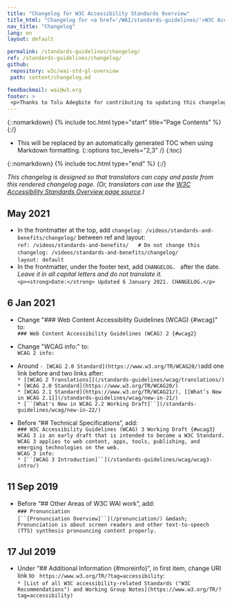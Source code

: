 ```yaml
---
title: "Changelog for W3C Accessibility Standards Overview"
title_html: "Changelog for <a href='/WAI/standards-guidelines/'>W3C Accessibility Standards Overview</a>"
nav_title: "Changelog"
lang: en
layout: default

permalink: /standards-guidelines/changelog/
ref: /standards-guidelines/changelog/
github:
 repository: w3c/wai-std-gl-overview
 path: content/changelog.md

feedbackmail: wai@w3.org
footer: >
 <p>Thanks to Tolu Adegbite for contributing to updating this changelog in May 2021.</p>
---
```


{::nomarkdown}
{% include toc.html type="start" title="Page Contents" %}
{:/}

- This will be replaced by an automatically generated TOC when using Markdown formatting.
{::options toc_levels="2,3" /}
{:toc}

{::nomarkdown}
{% include toc.html type="end" %}
{:/}

_This changelog is designed so that translators can copy and paste from this rendered changelog page. (Or, translators can use the [W3C Accessibility Standards Overview page source](https://raw.githubusercontent.com/w3c/wai-std-gl-overview/master/content/index.md).)_

## May 2021
* In the frontmatter at the top, add `changelog: /videos/standards-and-benefits/changelog/` between ref and layout:<br>
`ref: /videos/standards-and-benefits/   # Do not change this`<br>
`changelog: /videos/standards-and-benefits/changelog/`<br>
`layout: default`<br>
* In the frontmatter, under the footer text, add `CHANGELOG. ` after the date. _Leave it in all capital letters and do not translate it._<br>
`<p><strong>Date:</strong> Updated 6 January 2021. CHANGELOG.</p>`

## 6 Jan 2021
* Change "### Web Content Accessibility Guidelines (WCAG) {#wcag}" to:<br>
`### Web Content Accessibility Guidelines (WCAG) 2 {#wcag2}`

* Change "WCAG info:" to:<br>
`WCAG 2 info:`

* Around `- [WCAG 2.0 Standard](https://www.w3.org/TR/WCAG20/)`add one link before and two links after:<br>
`* [[WCAG 2 Translations]](/standards-guidelines/wcag/translations/)`<br>
`* [WCAG 2.0 Standard](https://www.w3.org/TR/WCAG20/)`<br>
`* [WCAG 2.1 Standard](https://www.w3.org/TR/WCAG21/), [[What’s New in WCAG 2.1]](/standards-guidelines/wcag/new-in-21/)`<br>
`* [``[What's New in WCAG 2.2 Working Draft]``](/standards-guidelines/wcag/new-in-22/)`

* Before “## Technical Specifications”, add:<br>
`### W3C Accessibility Guidelines (WCAG) 3 Working Draft {#wcag3}`<br>
`WCAG 3 is an early draft that is intended to become a W3C Standard. WCAG 3 applies to web content, apps, tools, publishing, and emerging technologies on the web.`<br>
`WCAG 3 info:`<br>
`* [``[WCAG 3 Introduction]``](/standards-guidelines/wcag/wcag3-intro/)`

## 11 Sep 2019
* Before “## Other Areas of W3C WAI work”, add:<br>
`### Pronunciation`<br>
`[``[Pronunciation Overview]``](/pronunciation/) &mdash; Pronunciation is about screen readers and other text-to-speech (TTS) synthesis pronouncing content properly.`

## 17 Jul 2019
* Under “## Additional Information {#moreinfo}”, in first item, change URI link to ` https://www.w3.org/TR/?tag=accessibility`:<br>
`* [List of all W3C accessibility-related Standards ("W3C Recommendations") and Working Group Notes](https://www.w3.org/TR/?tag=accessibility)`
